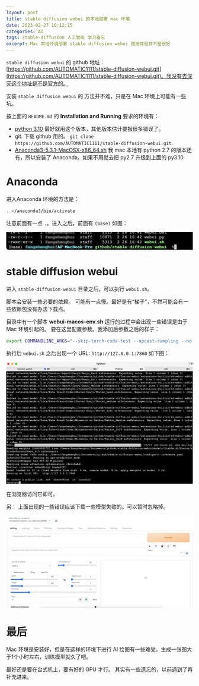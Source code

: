 ```yaml
---
layout: post
title: stable diffusion webui 的本地部署 mac 环境
date: 2023-02-27 10:12:15
categories: AI
tags: stable-diffusion 人工智能 学习备忘 
excerpt: Mac 本地环境部署 stable diffusion webui 使用体验并不是很好
---
```


`stable diffusion webui` 的 github 地址：[https://github.com/AUTOMATIC1111/stable-diffusion-webui.git](https://github.com/AUTOMATIC1111/stable-diffusion-webui.git)。我没有去深究这个地址是不是官方的。 

安装 `stable diffusion webui` 的 方法并不难，只是在 Mac 环境上可能有一些坑。

按上面的 `README.md` 的 **Installation and Running** 要求的环境有：

- [python 3.10]([https://www.python.org/ftp/python/3.10.10/python-3.10.10-macos11.pkg](https://www.python.org/ftp/python/3.10.10/python-3.10.10-macos11.pkg)) 最好就用这个版本，其他版本估计要报很多错误了。 
- git. 下载 github 用的。 `git clone https://github.com/AUTOMATIC1111/stable-diffusion-webui.git`.
- [Anaconda3-5.3.1-MacOSX-x86_64.sh](https://repo.anaconda.com/archive/Anaconda3-5.3.1-MacOSX-x86_64.sh) 我 mac 本地有 python 2.7 的版本还有，所以安装了  Anaconda。如果不用就去把 py2.7 升级到上面的 py3.10

# Anaconda

进入Anaconda 环境的方法是： 

```sh 
. ~/anaconda3/bin/activate 
```

注意前面有一点 `.`。进入之后，前面有 `(base)`  如图：

![](/assets/stable-diffusion/stable-diffusion-webui-2023-02-27-23-48-14.png)

# stable diffusion webui 

进入 `stable-diffusion-webui` 目录之后，可以执行 `webui.sh`。

脚本会安装一些必要的依赖。 可能有一点慢。最好是有“梯子”，不然可能会有一些依赖包没有办法下载点。 

目录中有一个脚本 **webui-macos-env.sh**  运行的过程中会出现一些错误是由于 Mac 环境引起的。 要在这里配置参数。我添加后参数之后的样子：

```sh 
export COMMANDLINE_ARGS="--skip-torch-cuda-test --upcast-sampling --no-half-vae --use-cpu interrogate --precision full --no-half --disable-nan-check"
```

执行后 `webui.sh` 之后出现一个 URL: `http://127.0.0.1:7860`  如下图：

![](/assets/stable-diffusion/stable-diffusion-webui-2023-02-27-23-56-56.png)

在浏览器访问它即可。 

另： 上面出现的一些错误应该下载一些模型失败的。可以暂时忽略掉。 

![](/assets/stable-diffusion/stable-diffusion-webui-2023-02-28-00-00-17.png)

# 最后

Mac 环境是安装好，但是在这样的环境下进行 AI 绘图有一些难受。生成一张图大于1个小时左右，训练模型就久了吧。 

最好还是要在台式机上，要有好的 GPU 才行。 其实有一些遗忘的，以前遇到了再补充进来。



